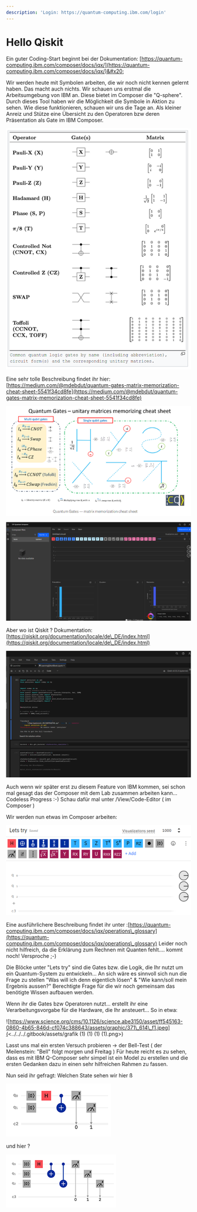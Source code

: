```yaml
---
description: 'Login: https://quantum-computing.ibm.com/login'
---
```


# Hello Qiskit

Ein guter Coding-Start beginnt bei der Dokumentation: [https://quantum-computing.ibm.com/composer/docs/iqx/](https://quantum-computing.ibm.com/composer/docs/iqx/)&#x20;

Wir werden heute mit Symbolen arbeiten, die wir noch nicht kennen gelernt haben. Das macht auch nichts. Wir schauen uns erstmal die Arbeitsumgebung von IBM an. Diese bietet im Composer die "Q-sphere". Durch dieses Tool haben wir die Möglichkeit die Symbole in Aktion zu sehen. Wie diese funktionieren, schauen wir uns die Tage an. Als kleiner Anreiz und Stütze eine Übersicht zu den Operatoren bzw deren Präsentation als Gate im IBM Composer.

![](<../../../.gitbook/assets/grafik (15) (1).png>)

Eine sehr tolle Beschreibung findet ihr hier: [https://medium.com/@mdebdut/quantum-gates-matrix-memorization-cheat-sheet-5541f34cd8fe](https://medium.com/@mdebdut/quantum-gates-matrix-memorization-cheat-sheet-5541f34cd8fe)

![](<../../../.gitbook/assets/grafik (10) (1) (1) (1).png>)

![](<../../../.gitbook/assets/grafik (7) (1) (1).png>)

Aber wo ist Qiskit ? Dokumentation: [https://qiskit.org/documentation/locale/de\_DE/index.html](https://qiskit.org/documentation/locale/de\_DE/index.html)

![](<../../../.gitbook/assets/grafik (2) (1) (1) (1).png>)

Auch wenn wir später erst zu diesem Feature von IBM kommen, sei schon mal gesagt das der Composer mit dem Lab zusammen arbeiten kann... Codeless Progress :-) Schau dafür mal unter /View/Code-Editor ( im Composer )

Wir werden nun etwas im Composer arbeiten:

![IBM Quantum Composer](<../../../.gitbook/assets/grafik (13) (1).png>)

Eine ausführlichere Beschreibung findet ihr unter :[https://quantum-computing.ibm.com/composer/docs/iqx/operations\_glossary](https://quantum-computing.ibm.com/composer/docs/iqx/operations\_glossary) Leider noch nicht hilfreich, da die Erklärung zum Rechnen mit Quanten fehlt.... kommt noch! Versproche ;-)

Die Blöcke unter "Lets try" sind die Gates bzw. die Logik, die Ihr nutzt um ein Quantum-System zu entwickeln... An sich wäre es sinnvoll sich nun die Frage zu stellen "Was will ich denn eigentlich lösen" & "Wie kann/soll mein Ergebnis aussen?" Berechtigte Frage für die wir noch gemeinsam das benötigte Wissen aufbauen werden.

Wenn ihr die Gates bzw Operatoren nutzt... erstellt ihr eine Verarbeitungsvorgabe für die Hardware, die Ihr ansteuert... So in etwa:

![https://www.science.org/cms/10.1126/science.abe3150/asset/ff545163-0860-4b65-846d-cf074c388643/assets/graphic/371\_614\_f1.jpeg](<../../../.gitbook/assets/grafik (1) (1) (1) (1).png>)

Lasst uns mal ein ersten Versuch probieren -> der Bell-Test ( der Meilenstein: "Bell" folgt morgen und Freitag ) Für heute reicht es zu sehen, dass es mit IBM Q-Composer sehr simpel ist ein Model zu erstellen und die ersten Gedanken dazu in einen sehr hilfreichen Rahmen zu fassen.

Nun seid ihr gefragt: Welchen State sehen wir hier ß

![](<../../../.gitbook/assets/grafik (8) (1) (1) (1).png>)

und hier ?

![](<../../../.gitbook/assets/grafik (4) (1) (1) (1) (1).png>)

